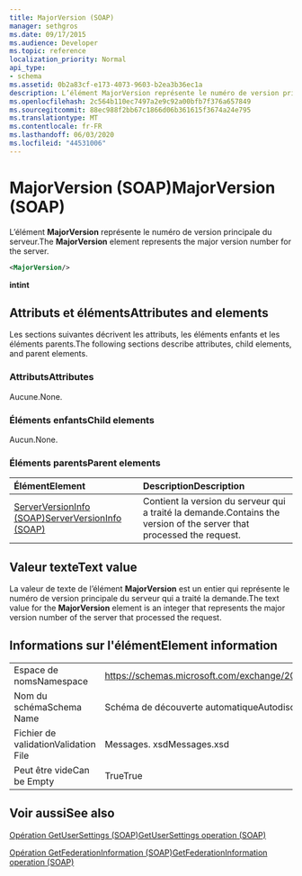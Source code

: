 ```yaml
---
title: MajorVersion (SOAP)
manager: sethgros
ms.date: 09/17/2015
ms.audience: Developer
ms.topic: reference
localization_priority: Normal
api_type:
- schema
ms.assetid: 0b2a83cf-e173-4073-9603-b2ea3b36ec1a
description: L’élément MajorVersion représente le numéro de version principale du serveur.
ms.openlocfilehash: 2c564b110ec7497a2e9c92a00bfb7f376a657849
ms.sourcegitcommit: 88ec988f2bb67c1866d06b361615f3674a24e795
ms.translationtype: MT
ms.contentlocale: fr-FR
ms.lasthandoff: 06/03/2020
ms.locfileid: "44531006"
---
```

# <a name="majorversion-soap"></a><span data-ttu-id="c10e6-103">MajorVersion (SOAP)</span><span class="sxs-lookup"><span data-stu-id="c10e6-103">MajorVersion (SOAP)</span></span>

<span data-ttu-id="c10e6-104">L’élément **MajorVersion** représente le numéro de version principale du serveur.</span><span class="sxs-lookup"><span data-stu-id="c10e6-104">The **MajorVersion** element represents the major version number for the server.</span></span> 
  
```XML
<MajorVersion/>
```

 <span data-ttu-id="c10e6-105">**int**</span><span class="sxs-lookup"><span data-stu-id="c10e6-105">**int**</span></span>
## <a name="attributes-and-elements"></a><span data-ttu-id="c10e6-106">Attributs et éléments</span><span class="sxs-lookup"><span data-stu-id="c10e6-106">Attributes and elements</span></span>

<span data-ttu-id="c10e6-107">Les sections suivantes décrivent les attributs, les éléments enfants et les éléments parents.</span><span class="sxs-lookup"><span data-stu-id="c10e6-107">The following sections describe attributes, child elements, and parent elements.</span></span>
  
### <a name="attributes"></a><span data-ttu-id="c10e6-108">Attributs</span><span class="sxs-lookup"><span data-stu-id="c10e6-108">Attributes</span></span>

<span data-ttu-id="c10e6-109">Aucune.</span><span class="sxs-lookup"><span data-stu-id="c10e6-109">None.</span></span>
  
### <a name="child-elements"></a><span data-ttu-id="c10e6-110">Éléments enfants</span><span class="sxs-lookup"><span data-stu-id="c10e6-110">Child elements</span></span>

<span data-ttu-id="c10e6-111">Aucun.</span><span class="sxs-lookup"><span data-stu-id="c10e6-111">None.</span></span>
  
### <a name="parent-elements"></a><span data-ttu-id="c10e6-112">Éléments parents</span><span class="sxs-lookup"><span data-stu-id="c10e6-112">Parent elements</span></span>

|<span data-ttu-id="c10e6-113">**Élément**</span><span class="sxs-lookup"><span data-stu-id="c10e6-113">**Element**</span></span>|<span data-ttu-id="c10e6-114">**Description**</span><span class="sxs-lookup"><span data-stu-id="c10e6-114">**Description**</span></span>|
|:-----|:-----|
|[<span data-ttu-id="c10e6-115">ServerVersionInfo (SOAP)</span><span class="sxs-lookup"><span data-stu-id="c10e6-115">ServerVersionInfo (SOAP)</span></span>](serverversioninfo-soap.md) <br/> |<span data-ttu-id="c10e6-116">Contient la version du serveur qui a traité la demande.</span><span class="sxs-lookup"><span data-stu-id="c10e6-116">Contains the version of the server that processed the request.</span></span>  <br/> |
   
## <a name="text-value"></a><span data-ttu-id="c10e6-117">Valeur texte</span><span class="sxs-lookup"><span data-stu-id="c10e6-117">Text value</span></span>

<span data-ttu-id="c10e6-118">La valeur de texte de l’élément **MajorVersion** est un entier qui représente le numéro de version principale du serveur qui a traité la demande.</span><span class="sxs-lookup"><span data-stu-id="c10e6-118">The text value for the **MajorVersion** element is an integer that represents the major version number of the server that processed the request.</span></span> 
  
## <a name="element-information"></a><span data-ttu-id="c10e6-119">Informations sur l'élément</span><span class="sxs-lookup"><span data-stu-id="c10e6-119">Element information</span></span>

|||
|:-----|:-----|
|<span data-ttu-id="c10e6-120">Espace de noms</span><span class="sxs-lookup"><span data-stu-id="c10e6-120">Namespace</span></span>  <br/> |https://schemas.microsoft.com/exchange/2010/Autodiscover  <br/> |
|<span data-ttu-id="c10e6-121">Nom du schéma</span><span class="sxs-lookup"><span data-stu-id="c10e6-121">Schema Name</span></span>  <br/> |<span data-ttu-id="c10e6-122">Schéma de découverte automatique</span><span class="sxs-lookup"><span data-stu-id="c10e6-122">Autodiscover schema</span></span>  <br/> |
|<span data-ttu-id="c10e6-123">Fichier de validation</span><span class="sxs-lookup"><span data-stu-id="c10e6-123">Validation File</span></span>  <br/> |<span data-ttu-id="c10e6-124">Messages. xsd</span><span class="sxs-lookup"><span data-stu-id="c10e6-124">Messages.xsd</span></span>  <br/> |
|<span data-ttu-id="c10e6-125">Peut être vide</span><span class="sxs-lookup"><span data-stu-id="c10e6-125">Can be Empty</span></span>  <br/> |<span data-ttu-id="c10e6-126">True</span><span class="sxs-lookup"><span data-stu-id="c10e6-126">True</span></span>  <br/> |
   
## <a name="see-also"></a><span data-ttu-id="c10e6-127">Voir aussi</span><span class="sxs-lookup"><span data-stu-id="c10e6-127">See also</span></span>



[<span data-ttu-id="c10e6-128">Opération GetUserSettings (SOAP)</span><span class="sxs-lookup"><span data-stu-id="c10e6-128">GetUserSettings operation (SOAP)</span></span>](getusersettings-operation-soap.md)
  
[<span data-ttu-id="c10e6-129">Opération GetFederationInformation (SOAP)</span><span class="sxs-lookup"><span data-stu-id="c10e6-129">GetFederationInformation operation (SOAP)</span></span>](getfederationinformation-operation-soap.md)

